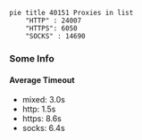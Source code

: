 
```mermaid
pie title 40151 Proxies in list
    "HTTP" : 24007
    "HTTPS": 6050
    "SOCKS" : 14690
```

### Some Info
#### Average Timeout

- mixed: 3.0s
- http: 1.5s
- https: 8.6s
- socks: 6.4s
